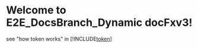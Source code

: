 # Welcome to E2E_DocsBranch_Dynamic docFxv3!


see "how token works" in [!INCLUDE[token](token.md)]
